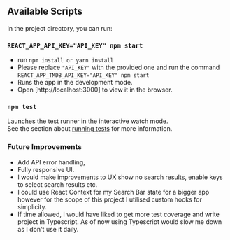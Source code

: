 ## Available Scripts

In the project directory, you can run:

### `REACT_APP_API_KEY="API_KEY" npm start`
* run `npm install or yarn install` 
* Please replace `"API_KEY"` with the provided one and run the command `REACT_APP_TMDB_API_KEY="API_KEY" npm start`  
* Runs the app in the development mode.
* Open [http://localhost:3000] to view it in the browser.


### `npm test`

Launches the test runner in the interactive watch mode.\
See the section about [running tests](https://facebook.github.io/create-react-app/docs/running-tests) for more information.

### Future Improvements   
* Add API error handling, 
* Fully responsive UI.
* I would make improvements to UX show no search results, enable keys to select search results etc.  
* I could use React Context for my Search Bar state for a bigger app however for the scope 
of this project I utilised custom hooks for simplicity. 
* If time allowed, I would have liked to get more test coverage and write project in Typescript. 
As of now using Typescript would slow me down as I don't use it daily. 


